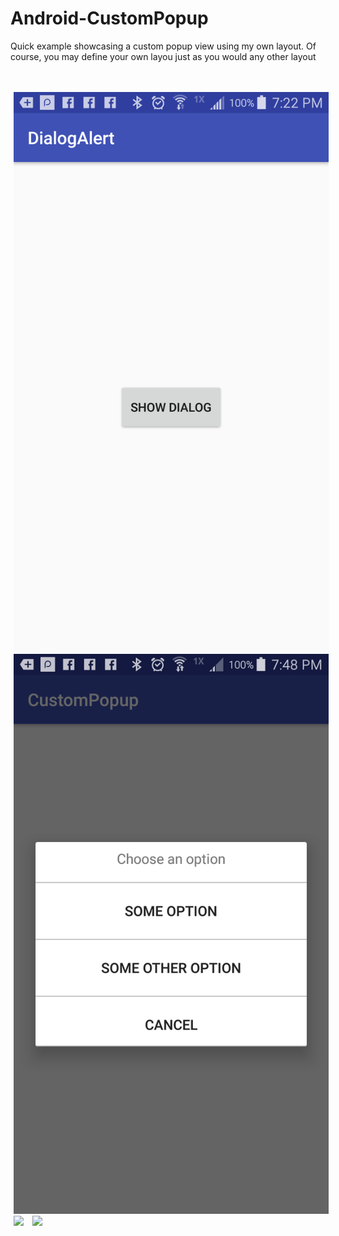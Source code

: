 # Android-CustomPopup
Quick example showcasing a custom popup view using my own layout. Of course, you may define your own layou just as you would any other layout



<br />
<br />
<div id="images">
<img style="display: inline; margin: 0 5px;" src="img1.png" width=“360" height=“640" />
<img style="display: inline; margin: 0 5px;" src="img2.png" width=“360” height=“640" />
<img style="display: inline; margin: 0 5px;" src="img3.png" width=“360" height=“640" />
<img style="display: inline; margin: 0 5px;" src="img4.png" width=“360" height=“640"/>
</div>
